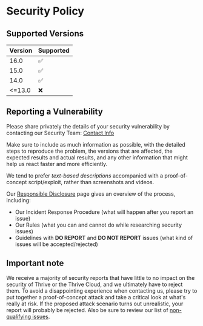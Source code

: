 # Security Policy

## Supported Versions

| Version | Supported          |
| ------- | ------------------ |
| 16.0    | :white_check_mark: |
| 15.0    | :white_check_mark: |
| 14.0    | :white_check_mark: |
| <=13.0  | :x:                |

## Reporting a Vulnerability

Please share privately the details of your security vulnerability by contacting our Security Team:
[Contact Info](https://www.thrivebureau.com/security-report)

Make sure to include as much information as possible, with the detailed steps to reproduce the problem,
the versions that are affected, the expected results and actual results, and any other information that
might help us react faster and more efficiently.

We tend to prefer _text-based descriptions_ accompanied with a proof-of-concept script/exploit, rather
than screenshots and videos.

Our [Responsible Disclosure](https://www.thrivebureau.com/security-report) page gives an overview of the
process, including:

 - Our Incident Response Procedure (what will happen after you report an issue)
 - Our Rules (what you can and cannot do while researching security issues)
 - Guidelines with **DO REPORT** and **DO NOT REPORT** issues
   (what kind of issues will be accepted/rejected)


## Important note

We receive a majority of security reports that have little to no impact on the security of Thrive or
the Thrive Cloud, and we ultimately have to reject them. To avoid a disappointing experience when
contacting us, please try to put together a proof-of-concept attack and take a critical look at
what's really at risk.
If the proposed attack scenario turns out unrealistic, your report will probably be rejected.
Also be sure to review our list of [non-qualifying issues](https://www.thrivebureau.com/security-report#what).
